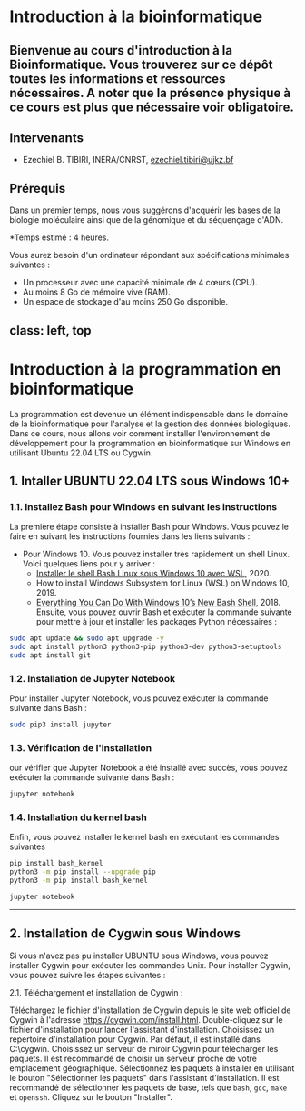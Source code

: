 # Introduction à la bioinformatique

Bienvenue au cours d'introduction à la Bioinformatique. Vous trouverez sur ce dépôt toutes les informations et ressources nécessaires. A noter que la présence physique à ce cours est plus que nécessaire voir obligatoire.
---
## Intervenants
* Ezechiel B. TIBIRI, INERA/CNRST, ezechiel.tibiri@ujkz.bf <br/> 

## Prérequis
Dans un premier temps, nous vous suggérons d'acquérir les bases de la biologie moléculaire ainsi que de la génomique et du séquençage d'ADN.

*Temps estimé : 4 heures.

Vous aurez besoin d'un ordinateur répondant aux spécifications minimales suivantes :

* Un processeur avec une capacité minimale de 4 cœurs (CPU).
* Au moins 8 Go de mémoire vive (RAM).
* Un espace de stockage d'au moins 250 Go disponible.

class: left, top
---
# Introduction à la programmation en bioinformatique

La programmation est devenue un élément indispensable dans le domaine de la bioinformatique pour l'analyse et la gestion des données biologiques. Dans ce cours, nous allons voir comment installer l'environnement de développement pour la programmation en bioinformatique sur Windows en utilisant Ubuntu 22.04 LTS ou Cygwin.

## 1. Intaller UBUNTU 22.04 LTS sous Windows 10+
### 1.1. Installez Bash pour Windows en suivant les instructions

La première étape consiste à installer Bash pour Windows. Vous pouvez le faire en suivant les instructions fournies dans les liens suivants :

* Pour Windows 10. Vous pouvez installer très rapidement un shell Linux. Voici quelques liens pour y arriver :
  * [Installer le shell Bash Linux sous Windows 10 avec WSL](https://www.youtube.com/watch?v=CyG16N3GJWo), 2020.
  * How to install Windows Subsystem for Linux (WSL) on Windows 10, 2019.
  * [Everything You Can Do With Windows 10’s New Bash Shell](https://www.howtogeek.com/265900/everything-you-can-do-with-windows-10s-new-bash-shell/), 2018.
  Ensuite, vous pouvez ouvrir Bash et exécuter la commande suivante pour mettre à jour et installer les packages Python nécessaires :
  
 ```bash
sudo apt update && sudo apt upgrade -y
sudo apt install python3 python3-pip python3-dev python3-setuptools
sudo apt install git
 ```

### 1.2. Installation de Jupyter Notebook

Pour installer Jupyter Notebook, vous pouvez exécuter la commande suivante dans Bash :

```bash
sudo pip3 install jupyter
```
### 1.3. Vérification de l'installation

our vérifier que Jupyter Notebook a été installé avec succès, vous pouvez exécuter la commande suivante dans Bash :
```bash
jupyter notebook
```
### 1.4.  Installation du kernel bash

Enfin, vous pouvez installer le kernel bash en exécutant les commandes suivantes 

```bash
pip install bash_kernel
python3 -m pip install --upgrade pip
python3 -m pip install bash_kernel
```

```bash
jupyter notebook
```
---
## 2. Installation de Cygwin sous Windows
Si vous n'avez pas pu installer UBUNTU sous Windows, vous pouvez installer Cygwin pour exécuter les commandes Unix. Pour installer Cygwin, vous pouvez suivre les étapes suivantes :

2.1. Téléchargement et installation de Cygwin :

Téléchargez le fichier d'installation de Cygwin depuis le site web officiel de Cygwin à l'adresse https://cygwin.com/install.html. Double-cliquez sur le fichier d'installation pour lancer l'assistant d'installation. Choisissez un répertoire d'installation pour Cygwin. Par défaut, il est installé dans C:\cygwin. Choisissez un serveur de miroir Cygwin pour télécharger les paquets. Il est recommandé de choisir un serveur proche de votre emplacement géographique. Sélectionnez les paquets à installer en utilisant le bouton "Sélectionner les paquets" dans l'assistant d'installation. Il est recommandé de sélectionner les paquets de base, tels que `bash`, `gcc`, `make` et `openssh`. Cliquez sur le bouton "Installer".
